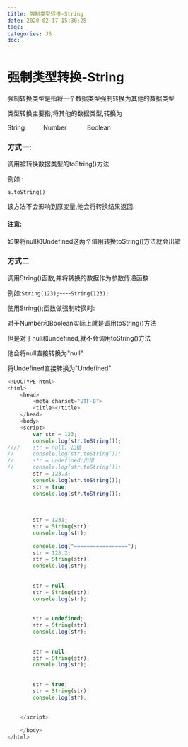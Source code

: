 ```yaml
---
title: 强制类型转换-String
date: 2020-02-17 15:30:25
tags:
categories: JS
doc:
---
```


#  强制类型转换-String

强制转换类型是指将一个数据类型强制转换为其他的数据类型

类型转换主要指,将其他的数据类型,转换为

String&emsp;&emsp;&emsp;Number&emsp;&emsp;&emsp; Boolean



### 方式一:

调用被转换数据类型的toString()方法

例如 : 

`a.toString()`

该方法不会影响到原变量,他会将转换结果返回.

#### 注意:

如果将null和Undefined这两个值用转换toString()方法就会出错

### 方式二

调用String()函数,并将转换的数据作为参数传递函数

例如:`String(123);`----`String(123);`

使用String();函数做强制转换时:

对于Number和Boolean实际上就是调用toString()方法

但是对于null和undefined,就不会调用toString()方法

他会将null直接转换为"null"

将Undefined直接转换为"Undefined"



```JavaScript
<!DOCTYPE html>
<html>
	<head>
		<meta charset="UTF-8">
		<title></title>
	</head>
	<body>
	<script>
		var str = 123; 
		console.log(str.toString()); 
////	str = null; 出错
//		console.log(str.toString());
//		str = undefined;出错
//		console.log(str.toString());
		str = 123.3;
		console.log(str.toString());
		str = true;
		console.log(str.toString());
		
		
		
		str = 1231;
		str = String(str);
		console.log(str);
		
		console.log("=================");
		str = 123.2;
		str = String(str);
		console.log(str);
		
		
		str = null;
		str = String(str);
		console.log(str);
		
		
		str = undefined;
		str = String(str);
		console.log(str);
		 
		
		str = null;
		str = String(str);
		console.log(str);
		
		
		str = true;
		str = String(str);
		console.log(str);
		
		
	</script>	
		
	</body>
</html>

```

